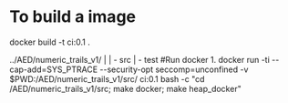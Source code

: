 # To build a image
docker build -t ci:0.1 .

../AED/numeric_trails_v1/
	|
	| - src
	| - test
#Run docker
1.
docker run -ti --cap-add=SYS_PTRACE --security-opt seccomp=unconfined -v $PWD:/AED/numeric_trails_v1/src/  ci:0.1 bash -c "cd /AED/numeric_trails_v1/src; make docker; make heap_docker"


